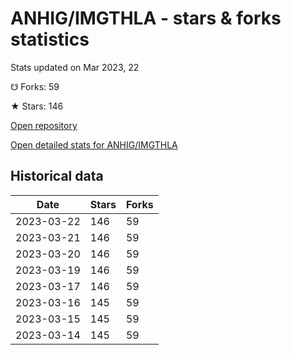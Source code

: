 # ANHIG/IMGTHLA - stars & forks statistics

Stats updated on Mar 2023, 22

☋ Forks: 59

★ Stars: 146

[Open repository](https://github.com/ANHIG/IMGTHLA)

[Open detailed stats for ANHIG/IMGTHLA](https://reviewgithub.com/rep/ANHIG/IMGTHLA)

## Historical data
| Date | Stars | Forks |
|------|-------|-------|
| 2023-03-22 | 146 | 59 | 
| 2023-03-21 | 146 | 59 | 
| 2023-03-20 | 146 | 59 | 
| 2023-03-19 | 146 | 59 | 
| 2023-03-17 | 146 | 59 | 
| 2023-03-16 | 145 | 59 | 
| 2023-03-15 | 145 | 59 | 
| 2023-03-14 | 145 | 59 | 

